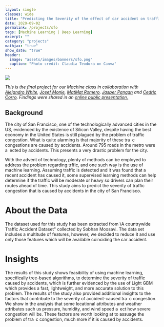 ```yaml
---
layout: single
classes: wide
title: "Predicting the Severity of the effect of car accident on traffic in SFO"
date: 2020-09-02
permalink: /projects/sfo
tags: [Machine Learning | Deep Learning]
excerpt: ""
category: "projects"
mathjax: "true"
show_date: "true"
header:
  image: "assets/images/banners/sfo.png"
  caption: "Photo credit: Claudia Teodora on Canva"
---
```


[![](https://img.shields.io/badge/Google_Drive-View_Slides-4285F4?logo=googledrive)](https://drive.google.com/file/d/1JdjJCxVqG7HYrM70G26n7gNr5wNMNQlq/view?usp=sharing)


*This is the final project for our Machine class in collaboration with [Alejandro White](https://www.linkedin.com/in/alejandro-white/), [Josef Monje](https://www.linkedin.com/in/josefmonje/), [MatMat Romero](https://www.linkedin.com/in/matmatromero/), [Jasper Pangan](https://www.linkedin.com/in/jasperkristianpangan/) and [Cedric Corro](https://www.linkedin.com/in/ec-corro/). Findings were shared in an [online public presentation.](https://www.facebook.com/events/963337737520621/)*

## Background
The city of San Francisco, one of the technologically advanced cities in the US, evidenced by the existence of Silicon Valley, despite having the best economy in the United States is still plagued by the problem of traffic congestion. What is quite alarming is that majority of these tra c congestions are caused by accidents. Around 795 roads in the metro were a ected by accidents. This presents a very drastic problem for the city.

With the advent of technology, plenty of methods can be employed to address the problem regarding trffic, and
one such way is the use of machine learning. Assuming traffic is detected and it was found that a recent accident has caused it, some supervised learning methods can help determine if the traffic will be moderate or heavy so drivers can plan their
routes ahead of time. This study aims to predict the severity of traffic congestion that is caused by accidents in the city of San Francisco.

# About the Data
The dataset used for this study has been extracted from \A countrywide Traffic Accident Dataset" collected by Sobhan Moosavi. The data set includes a multitude of features, however, we decided to reduce it and use only those features which will be available coinciding the car accident.


# Insights

The results of this study shows feasibility of using machine learning, specifically tree-based algorithms, to determine
the severity of traffic caused by accidents, which is further evidenced by the use of Light GBM which provides a fast, lightweight, and more accurate solution to this problem. The results of the study also provided additional insights to the factors that contribute to the severity of accident-caused tra c congestion. We show in the analysis that some locational attributes and weather attributes such us pressure, humidity, and wind speed a ect how severe congestion will be. These factors are worth looking at to assuage the problem of tra c congestion, much more if it is caused by accidents.
